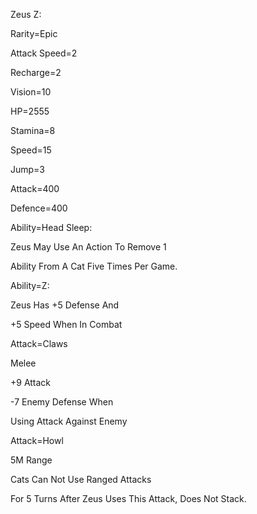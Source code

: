 Zeus Z:

Rarity=Epic

Attack Speed=2

Recharge=2

Vision=10

HP=2555

Stamina=8

Speed=15

Jump=3

Attack=400

Defence=400

Ability=Head Sleep:

Zeus May Use An Action To Remove 1

Ability From A Cat Five Times Per Game.

Ability=Z:

Zeus Has +5 Defense And

+5 Speed When In Combat

Attack=Claws

Melee

+9 Attack

-7 Enemy Defense When

Using Attack Against Enemy

Attack=Howl

5M Range

Cats Can Not Use Ranged Attacks

For 5 Turns After Zeus Uses This Attack, Does Not Stack.
